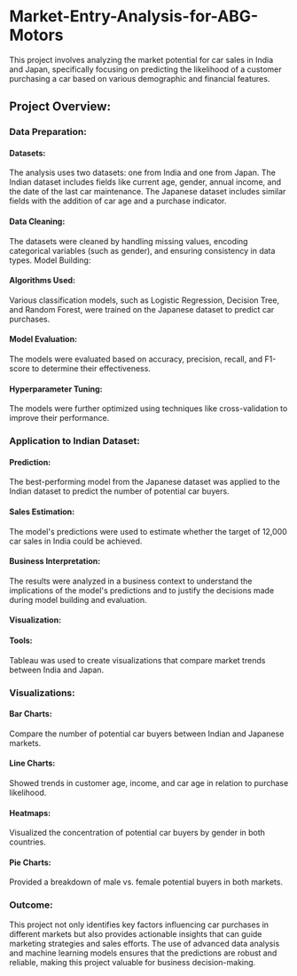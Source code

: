 # Market-Entry-Analysis-for-ABG-Motors
This project involves analyzing the market potential for car sales in India and Japan, specifically focusing on predicting the likelihood of a customer purchasing a car based on various demographic and financial features.
## Project Overview:
### Data Preparation:
#### Datasets: 
The analysis uses two datasets: one from India and one from Japan. The Indian dataset includes fields like current age, gender, annual income, and the date of the last car maintenance. The Japanese dataset includes similar fields with the addition of car age and a purchase indicator.
#### Data Cleaning:
 The datasets were cleaned by handling missing values, encoding categorical variables (such as gender), and ensuring consistency in data types.
Model Building:

#### Algorithms Used: 
Various classification models, such as Logistic Regression, Decision Tree, and Random Forest, were trained on the Japanese dataset to predict car purchases.
#### Model Evaluation: 
The models were evaluated based on accuracy, precision, recall, and F1-score to determine their effectiveness.
#### Hyperparameter Tuning:
The models were further optimized using techniques like cross-validation to improve their performance.
### Application to Indian Dataset:
#### Prediction: 
The best-performing model from the Japanese dataset was applied to the Indian dataset to predict the number of potential car buyers.
#### Sales Estimation:
The model's predictions were used to estimate whether the target of 12,000 car sales in India could be achieved.
#### Business Interpretation:
The results were analyzed in a business context to understand the implications of the model's predictions and to justify the decisions made during model building and evaluation.
#### Visualization:
#### Tools:
 Tableau was used to create visualizations that compare market trends between India and Japan.
### Visualizations:
#### Bar Charts: 
Compare the number of potential car buyers between Indian and Japanese markets.
#### Line Charts: 
Showed trends in customer age, income, and car age in relation to purchase likelihood.
#### Heatmaps:
 Visualized the concentration of potential car buyers by gender in both countries.
#### Pie Charts:
 Provided a breakdown of male vs. female potential buyers in both markets.
### Outcome:
This project not only identifies key factors influencing car purchases in different markets but also provides actionable insights that can guide marketing strategies and sales efforts. The use of advanced data analysis and machine learning models ensures that the predictions are robust and reliable, making this project valuable for business decision-making.






